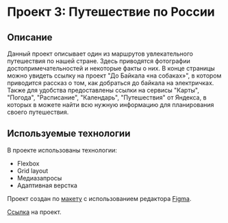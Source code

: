 # Проект 3: Путешествие по России

## Описание

Данный проект описывает один из маршрутов увлекательного путешествия по нашей стране. Здесь приводятся фотографии достопримечательностей и некоторые факты о них. В конце страницы можно увидеть ссылку на проект "До Байкала «на собаках»", в котором приводится рассказ о том, как добраться до байкала на электричках. Также для удобства предоставлены ссылки на сервисы "Карты", "Погода", "Расписание", "Календарь", "Путешествия" от Яндекса, в которых в можете найти всю нужную информацию для планирования своего путешествия.

## Используемые технологии

В проекте использованы технологии:
* Flexbox
* Grid layout
* Медиазапросы
* Адаптивная верстка

Проект создан по [макету](https://www.figma.com/file/OyRWEjU6wBwRe1hapzQoLx/Sprint-3%3A-Russia-%2F-desktop-%2B-mobile) с использованием редактора
[Figma](https://www.figma.com).

[Ссылка](https://eugenegordievsky.github.io/russian-travel/index.html) на проект.
